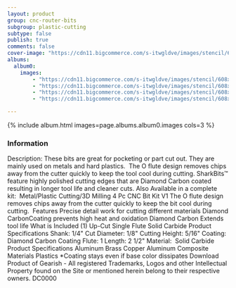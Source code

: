 ```yaml
---
layout: product
group: cnc-router-bits
subgroup: plastic-cutting
subtype: false
publish: true
comments: false
cover-image: "https://cdn11.bigcommerce.com/s-itwgldve/images/stencil/608x608/products/3211/7624/sb-1018-dc_s_w_1__91451.1675310621.png?c=2"
albums:
  album0:
    images:
        - "https://cdn11.bigcommerce.com/s-itwgldve/images/stencil/608x608/products/3211/7624/sb-1018-dc_s_w_1__91451.1675310621.png?c=2"
        - "https://cdn11.bigcommerce.com/s-itwgldve/images/stencil/608x608/products/3211/7773/1018-Bit_Spinning__98105.1675310621.gif?c=2"
        - "https://cdn11.bigcommerce.com/s-itwgldve/images/stencil/608x608/products/3211/7675/1018dc__39953.1675310621.png?c=2"
        - "https://cdn11.bigcommerce.com/s-itwgldve/images/stencil/608x608/products/3211/7413/SB-1018-DC__33333.1675310621.png?c=2"

---
```


{% include album.html images=page.albums.album0.images cols=3 %}

### Information

Description:
 These bits are great for pocketing or part cut out. They are mainly used on metals and hard plastics.  The O flute design removes chips away from the cutter quickly to keep the tool cool during cutting.  SharkBits™ feature highly polished cutting edges that are Diamond Carbon coated resulting in longer tool life and cleaner cuts. Also Available in a complete kit:  Metal/Plastic Cutting/3D Milling 4 Pc CNC Bit Kit V1 The O flute design removes chips away from the cutter quickly to keep the bit cool during cutting.   Features  Precise detail work for cutting different materials Diamond CarbonCoating prevents high heat and oxidation Diamond Carbon Extends tool life  What is Included  (1) Up-Cut Single Flute Solid Carbide  Product Specifications  Shank: 1/4" Cut Diameter: 1/8" Cutting Height: 5/16" Coating: Diamond Carbon Coating Flute: 1 Length: 2 1/2" Material:  Solid Carbide  Product Specifications   Aluminum Brass Copper Aluminum Composite Materials Plastics   *Coating stays even if base color dissipates Download Product of Gearish - All registered Trademarks, Logos and other Intellectual Property found on the Site or mentioned herein belong to their respective owners. DC0000  

